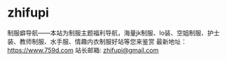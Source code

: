 # zhifupi
制服癖导航——本站为制服主题福利导航，海量jk制服、lo装、空姐制服、护士装、教师制服、水手服、情趣内衣制服好站等您来鉴赏
最新地址：https://www.759d.com
站长邮箱: zhifupi@gmail.com
